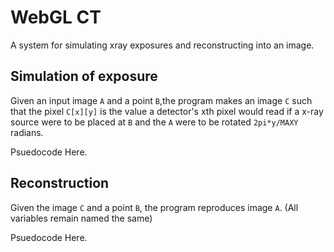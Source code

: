 WebGL CT
========

A system for simulating xray exposures and reconstructing into an image.

Simulation of exposure
----------------------
Given an input image `A` and a point `B`,the program makes an image `C` such that the pixel `C[x][y]` is the value a detector's xth pixel would read if a x-ray source were to be placed at `B` and the `A` were to be rotated `2pi*y/MAXY` radians.

Psuedocode Here.

Reconstruction
--------------
Given the image `C` and a point `B`, the program reproduces image `A`. (All variables remain named the same)

Psuedocode Here.

